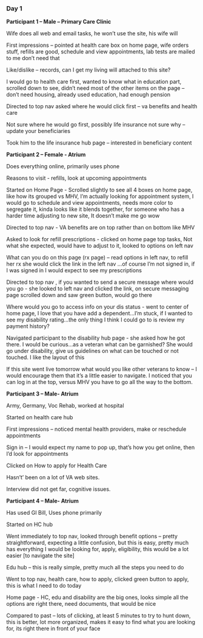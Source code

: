 ### Day 1 

**Participant 1 – Male – Primary Care Clinic**

Wife does all web and email tasks, he won’t use the site, his wife will

First impressions – pointed at health care box on home page, wife orders stuff, refills are good, schedule and view appointments, lab tests are mailed to me don’t need that

Like/dislike – records, can I get my living will attached to this site? 

I would go to health care first, wanted to know what in education part, scrolled down to see, didn’t need most of the other items on the page – don’t need housing, already used education, had enough pension

Directed to top nav asked where he would click first – va benefits and health care

Not sure where he would go first, possibly life insurance not sure why – update your beneficiaries

Took him to the life insurance hub page – interested in beneficiary content


**Participant 2 – Female - Atrium**

Does everything online, primarily uses phone

Reasons to visit  - refills, look at upcoming appointments

Started on Home Page - Scrolled slightly to see all 4 boxes on home page, like how its grouped vs MHV, I’m actually looking for appointment system, I would go to schedule and view appointments, needs more color to segregate it, kinda looks like it blends together, for someone who has a harder time adjusting to new site, It doesn’t make me go wow

Directed to top nav - VA benefits are on top rather than on bottom like MHV

Asked to look for refill prescriptions - clicked on home page top tasks, Not what she expected, would have to adjust to it, looked to options on left nav

What can you do on this page (rx page) – read options in left nav, to refill her rx she would click the link in the left nav …of course I’m not signed in, if I was signed in I would expect to see my prescriptions

Directed to top nav , if you wanted to send a secure message where would you go - she looked to left nav and clicked the link, on secure messaging page scrolled down and saw green button, would go there

Where would you go to access info on your dis status - went to center of home page, I love that you have add a dependent…I’m stuck, if I wanted to see my disability rating…the only thing I think I could go to is review my payment history?

Navigated participant to the disability hub page - she asked how he got there.  I would be curious…as a veteran what can be garnished?  She would go under disability, give us guidelines on what can be touched or not touched. I like the layout of this

If this site went live tomorrow what would you like other veterans to know – I would encourage them that it’s a little easier to navigate. I noticed that you can log in at the top, versus MHV you have to go all the way to the bottom. 


**Participant 3 – Male- Atrium**

Army, Germany, Voc Rehab, worked at hospital

Started on health care hub

First impressions – noticed mental health providers, make or reschedule appointments

Sign in – I would expect my name to pop up, that’s how you get online, then I’d look for appointments

Clicked on How to apply for Health Care

Hasn’t’ been on a lot of VA web sites.

Interview did not get far, cognitive issues.


**Participant 4 – Male- Atrium**

Has used GI Bill, Uses phone primarily

Started on HC hub

Went immediately to top nav, looked through benefit options – pretty straightforward, expecting a little confusion, but this is easy, pretty much has everything I would be looking for, apply, eligibility, this would be a lot easier [to navigate the site]

Edu hub – this is really simple, pretty much all the steps you need to do

Went to top nav, health care, how to apply, clicked green button to apply, this is what I need to do today

Home page - HC, edu and disability are the big ones, looks simple all the options are right there, need documents, that would be nice

Compared to past – lots of clicking, at least 5 minutes to try to hunt down, this is better, lot more organized, makes it easy to find what you are looking for, its right there in front of your face
